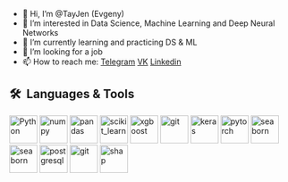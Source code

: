 - 👋 Hi, I’m @TayJen (Evgeny)
- 👀 I’m interested in Data Science, Machine Learning and Deep Neural Networks
- 🌱 I’m currently learning and practicing DS & ML
- 💞️ I’m looking for a job
- 📫 How to reach me:
  [Telegram](https://t.me/holy_guacamole0 "Telegram")
  [VK](https://vk.com/nobody_tayjen "VK")
  [Linkedin](https://www.linkedin.com/in/evgeny-taychinov/)

         
<h2> 🛠 &nbsp;Languages & Tools</h2>
<p align="left">
<img alt="Python" src="https://cdn.jsdelivr.net/gh/devicons/devicon/icons/python/python-original.svg" width="50" height="50" />
<img src="https://cdn.jsdelivr.net/gh/devicons/devicon/icons/numpy/numpy-original.svg" alt="numpy" width="50" height="50" alt='No way' /> 
<img src="https://cdn.jsdelivr.net/gh/devicons/devicon/icons/pandas/pandas-original.svg" alt="pandas" width="50" height="50" />
<img src="https://upload.wikimedia.org/wikipedia/commons/0/05/Scikit_learn_logo_small.svg" alt="scikit_learn" width="50" height="50" />
<img src="https://res.cloudinary.com/crunchbase-production/image/upload/c_lpad,h_256,w_256,f_auto,q_auto:eco,dpr_1/vqzfmqnwwgfzcoc5r9dr" alt="xgboost" width="50" height="50" />
<img src="https://upload.wikimedia.org/wikipedia/commons/c/cc/CatBoostLogo.png" alt="git" width="50" height="50" />
<img src="https://upload.wikimedia.org/wikipedia/commons/thumb/a/ae/Keras_logo.svg/512px-Keras_logo.svg.png" alt="keras" width="50" height="50" />
<img src="https://cdn.jsdelivr.net/gh/devicons/devicon/icons/pytorch/pytorch-original.svg" alt="pytorch" width="50" height="50" />
<img src="https://upload.wikimedia.org/wikipedia/commons/thumb/8/84/Matplotlib_icon.svg/1200px-Matplotlib_icon.svg.png" alt="seaborn" width="50" height="50"/>
<img src="https://seaborn.pydata.org/_images/logo-mark-lightbg.svg" alt="seaborn" width="50" height="50"/>
<img src="https://cdn.jsdelivr.net/gh/devicons/devicon/icons/postgresql/postgresql-original.svg" alt="postgresql" width="50" height="50" />
<img src="https://cdn.jsdelivr.net/gh/devicons/devicon/icons/git/git-original.svg" alt="git" width="50" height="50" />
<img src="https://shap.readthedocs.io/en/latest/_static/shap_logo_white.png" alt="shap" width="50" height="50" />

</p>

<!---
TayJen/TayJen is a ✨ special ✨ repository because its `README.md` (this file) appears on your GitHub profile.
You can click the Preview link to take a look at your changes.
--->
